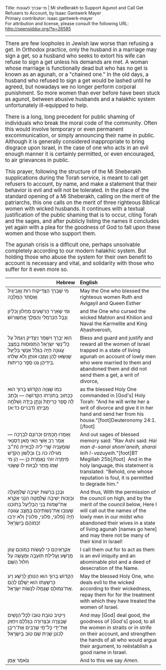 <html>
<head></head>
<body>
Title: מי שברך לעגונות | Mi sheBerakh to Support Agunot and Call Get Refusers to Account, by Isaac Gantwerk Mayer<br />
Primary contributor: isaac.gantwerk-mayer<br />
For attribution and license, please consult the following URL: <a href="http://opensiddur.org/?p=26585">http://opensiddur.org/?p=26585</a>
<p />
<hr />

<div class="english" style="font-size: 1.2em;">
There are few loopholes in Jewish law worse than refusing a get. In Orthodox practice, only the husband in a marriage may sign a get, so a husband who seeks to extort his wife can refuse to sign a get unless his demands are met. A woman whose marriage is functionally dead but who has no get is known as an agunah, or a "chained one." In the old days, a husband who refused to sign a get would be lashed until he agreed, but nowadays we no longer perform corporal punishment. So more women than ever before have been stuck as agunot, between abusive husbands and a halakhic system unfortunately ill-equipped to help.

There is a long, long precedent for public shaming of individuals who break the moral code of the community. Often this would involve temporary or even permanent excommunication, or simply announcing their name in public. Although it is generally considered inappropriate to bring disgrace upon Israel, in the case of one who acts in an evil enough manner it is certainly permitted, or even encouraged, to air grievances in public.

This prayer, following the structure of the Mi Sheberakh supplications during the Torah service, is meant to call get refusers to account, by name, and make a statement that their behavior is evil and will not be tolerated. In the place of the standard opening of a Mi Sheberakh, calling on the merit of the patriarchs, this one calls on the merit of three righteous Biblical women with wicked husbands. It continues with a textual justification of the public shaming that is to occur, citing Torah and the sages, and after publicly listing the names it concludes yet again with a plea for the goodness of God to fall upon these women and those who support them.

The agunah crisis is a difficult one, perhaps unsolvable completely according to our modern halakhic system. But holding those who abuse the system for their own benefit to account is necessary and vital, and solidarity with those who suffer for it even more so.
</div>

<table style="margin-left: auto;margin-right: auto;" class="draggable">
<thead><tr><th id="x" style="text-align: right;">Hebrew</th><th style="text-align: left;">English</th></tr></thead>
<tbody>
<tr><td style="vertical-align:top;" width="46%">
<div class="liturgy"><span lang="he">
מִי שֶׁבֵּרַךְ הַצַּדִּיקוֹת 
רוּת וַאֲבִיגַיִל וְאֶסְתֵּר הַמַּלְכָּה
</span></div></td>
 
<td style="vertical-align:top;" width="53%">
<div class="english">
May the One who blessed the righteous women 
Ruth and Avigayil and Queen Esther 
</div></td></tr>


<tr><td style="vertical-align:top;" width="46%">
<div class="liturgy"><span lang="he">
וּמִי שֶׁאֵרַר הָרְשָׁעִים 
מַחְלוֹן וְכִלְיוֹן וְנָבָל הַכַּרְמְלִי וְהַמֶּלֶךְ אֲחַשְׁוֵרוֹשׁ׃
</span></div></td>
 
<td style="vertical-align:top;" width="53%">
<div class="english">
and the One who cursed the wicked 
Maḥlon and Khilion and Naval the Karmelite and King Aḥashverosh,
</div></td></tr>


<tr><td style="vertical-align:top;" width="46%">
<div class="liturgy"><span lang="he">
הוּא יְבָרֵךְ וִישַׁמֵּר וְיַצְדִּיק וְיִגְמֹל 
עַל כׇּל־נְשֵׁי יִשְׂרָאֵל הַתְּפוּסוֹת בְּמַצַּב עֲגוּנָה חַיָּה 
בִּגְלַל אַנְשֵׁי בְּלִיַּעַל שֶׁנִּשְּׂאוּ לָהֶן 
וְעָזְבוּ אוֹתָן וְלֹא שִׁלְּחוּ בִּידֵיהֶן גֵּט סֵפֶר כְּרִיתוּת.
</span></div></td>
 
<td style="vertical-align:top;" width="53%">
<div class="english">
Bless and guard and justify and reward 
all the women of Israel trapped in a state of living agunah 
on account of lowly men who were married to them 
and abandoned them and did not send them a get, a writ of divorce,
</div></td></tr>


<tr><td style="vertical-align:top;" width="46%">
<div class="liturgy"><span lang="he">
כְּמוֹ שֶׁצִּוָּה הַקָּדוֹשׁ בָּרוּךְ הוּא כַּכָּתוּב בְּתוֹרָתוֹ הַקְּדוֹשָׁה — 
וְכָ֨תַב לָ֜הּ סֵ֤פֶר כְּרִיתֻת֙ 
וְנָתַ֣ן בְּיָדָ֔הּ 
וְשִׁלְּחָ֖הּ מִבֵּיתֽוֹ׃ <span class="citation">(דברים כד:א)</span>
</span></div></td>
 
<td style="vertical-align:top;" width="53%">
<div class="english">
as the blessed Holy One commanded in [God's] Holy Torah: 
"And he will write her a writ of divorce 
and give it in her hand 
and send her from his house."[foot]Deuteronomy 24:1.[/foot]
</div></td></tr>


<tr><td style="vertical-align:top;" width="46%">
<div class="liturgy"><span lang="he">
וְאָמְרוּ חֲכָמִים זִכְרוֹנָם לִבְרָכָה — 
אָמַר רַב אַשֵּׁי 
הַאי מַאן דְּסַנַאי שׁוֹמְעָנֵיהּ שָׁרֵי לֵיהּ לְבַזּוּיֵיהּ׃ <span class="citation">(ת״ב מגילה כה ב)</span>
וּבִלְשׁוֹן הַקֹּדֶשׁ מֵימְרָה זוֹהִי נֶאֱמֶרֶת כֵּן — 
הֵן מִי שֶׁשָּׂנוּי‎ שְׁמוֹ 
מֻתָּר לְבַזּוֹת לֹוֹ׃
</span></div></td>
 
<td style="vertical-align:top;" width="53%">
<div class="english">
And out sages of blessed memory said:
"Rav Ashi said: 
<em>Hai man d-sanai shom'aneih, sharai leih l-vazuyeih</em>."[foot]BT Megillah 25b[/foot]&nbsp;
And in the holy language, this statement is translated:
"Behold, one whose reputation is foul, 
it is permitted to degrade him."
</div></td></tr>


<tr><td style="vertical-align:top;" width="46%">
<div class="liturgy"><span lang="he">
וּבְכֵן 
בִּרְשׁוּת יְשִׁיבָה שֶׁלְּמַעְלָה 
וּבִזְכוּת יְשִׁיבָה שֶׁלְּמַטָּה 
הִנְנִי אֶקְרָא אֶת־שְׁמוֹת בְּנֵי הַבְּלִיַּעַל בְּתוֹכֵנוּ 
שֶׁעָזְבוּ אֶת־נְשׁוֹתֵיהֶם בְּמַצָּב עֲגוּנָה חַיָּה
<span class="instruction">[פלוני, פלוני, פלוני]</span>
וְלֹא יִרְבּוּ כְּמוֹהֶם בְּיִשְׂרָאֵל!
</span></div></td>
 
<td style="vertical-align:top;" width="53%">
<div class="english">
And thus,
With the permission of the council on high, 
and by the merit of the council below,
Here I will call out the names of the lowly men in our midst 
who abandoned their wives in a state of living agunah 
<span class="instruction">[names go here]</span>
and may there not be many of their kind in Israel!
</div></td></tr>


<tr><td style="vertical-align:top;" width="46%">
<div class="liturgy"><span lang="he">
אַקְרָאֵיהֶם 
כִּי לַעֲשׂוֹת כְּמוֹהֶם עֲווֹן מְרֻשָּׁע 
וַעֲלִילַת תּוֹעֵבָה 
וּמַעֲשֶׂה עַל חִלּוּל הַשֵּׁם׃ 
</span></div></td>
 
<td style="vertical-align:top;" width="53%">
<div class="english">
I call them out 
for to act as them is an evil iniquity 
and an abominable plot 
and a deed of desecration of the Name.
</div></td></tr>


<tr><td style="vertical-align:top;" width="46%">
<div class="liturgy"><span lang="he">
הַקָּדוֹשׁ בָּרוּךְ הוּא 
הַנּוֹתֵן לָרָשָׁע רַע כְּרִשְׁעָתוֹ 
הוּא יְשַׁלֵּם לָהֶם אֶת־גְּמוּלָם שֶׁגָּמְלוּ לִנְשׁוֹת יִשְׂרָאֵל.
</span></div></td>
 
<td style="vertical-align:top;" width="53%">
<div class="english">
May the blessed Holy One, 
who deals evil to the wicked according to their wickedness, 
repay them for for the treatment with which they have treated the women of Israel.
</div></td></tr>


<tr><td style="vertical-align:top;" width="46%">
<div class="liturgy"><span lang="he">
וְיֵיטִיב טוֹבַת טוּבוֹ לְכׇל־הַנָּשִׁים 
שֶׁבְּצָרָה וּבִצְרוּרָה בִּגְלָלָם 
וִיחַזֵּק אֶת־יְדֵי כׇּל־מִי שֶׁרָבִים אֶת־רִיבָן 
לְכוֹנֵן שֵׁנִית שֵׁם טוֹב בְּיִשְׂרָאֵל׃
</span></div></td>
 
<td style="vertical-align:top;" width="53%">
<div class="english">
And may [God] deal good, the goodness of [God's] good, 
to all the women in straits or in strife on their account,
and strengthen the hands of all who would argue their argument, 
to reëstablish a good name in Israel.
</div></td></tr>


<tr><td style="vertical-align:top;" width="46%">
<div class="liturgy"><span lang="he">
וְנֹאמַר אָמֵן׃
</span></div></td>
 
<td style="vertical-align:top;" width="53%">
<div class="english">
And to this we say <em>Amen</em>.
</div></td></tr>
</tbody></table>
</body>
</html>